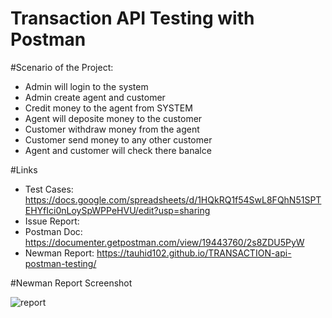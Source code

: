 # Transaction API Testing with Postman

#Scenario of the Project:
  - Admin will login to the system
  - Admin create agent and customer
  - Credit money to the agent from SYSTEM
  - Agent will deposite money to the customer
  - Customer withdraw money from the agent
  - Customer send money to any other customer
  - Agent and customer will check there banalce

#Links
  - Test Cases: https://docs.google.com/spreadsheets/d/1HQkRQ1f54SwL8FQhN51SPTEHYfIci0nLoySpWPPeHVU/edit?usp=sharing
  - Issue Report: 
  - Postman Doc: https://documenter.getpostman.com/view/19443760/2s8ZDU5PyW
  - Newman Report: https://tauhid102.github.io/TRANSACTION-api-postman-testing/

#Newman Report Screenshot

![report](https://user-images.githubusercontent.com/79333795/212727021-8a399d09-9e1f-46f2-be4f-997cfdc8bf8e.png)
